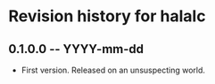 # Revision history for halalc

## 0.1.0.0 -- YYYY-mm-dd

* First version. Released on an unsuspecting world.
